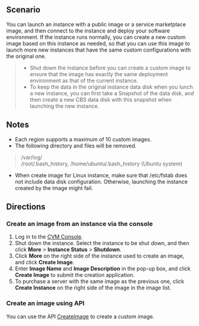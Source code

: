 ## Scenario
You can launch an instance with a public image or a service marketplace image, and then connect to the instance and deploy your software environment. If the instance runs normally, you can create a new custom image based on this instance as needed, so that you can use this image to launch more new instances that have the same custom configurations with the original one.

>- Shut down the instance before you can create a custom image to ensure that the image has exactly the same deployment environment as that of the current instance.
>- To keep the data in the original instance data disk when you lunch a new instance, you can first take a Snapshot of the data disk, and then create a new CBS data disk with this snapshot when launching the new instance.

## Notes
- Each region supports a maximum of 10 custom images.
- The following directory and files will be removed.
 > /var/log/  
 > /root/.bash_history, /home/ubuntu/.bash_history (Ubuntu system)
- When create image for Linux instance, make sure that /etc/fstab does not include data disk configuration. Otherwise, launching the instance created by the image might fail.

## Directions
### Create an image from an instance via the console

 1. Log in to the [CVM Console](https://console.cloud.tencent.com/cvm/).
 2. Shut down the instance. Select the instance to be shut down, and then click **More** > **Instance Status** > **Shutdown**.
 3. Click **More** on the right side of the instance used to create an image, and click **Create Image**.
 4. Enter **Image Name** and **Image Description** in the pop-up box, and click **Create Image** to submit the creation application.
 5. To purchase a server with the same image as the previous one, click **Create Instance** on the right side of the image in the image list.

### Create an image using API
You can use the API [CreateImage](https://intl.cloud.tencent.com/document/api/213/33276) to create a custom image.
